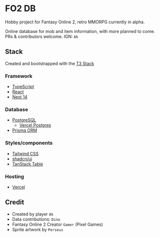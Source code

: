 # FO2 DB

Hobby project for Fantasy Online 2, retro MMORPG currently in alpha.

Online database for mob and item information, with more planned to come. PRs & contributors welcome. IGN: `Ak`

## Stack

Created and bootstrapped with the [T3 Stack](https://create.t3.gg/)

### Framework
- [TypeScript](https://www.typescriptlang.org/)
- [React](https://react.dev/)
- [Next 14](https://nextjs.org)

### Database
- [PostgreSQL](https://www.postgresql.org/)
  - [Vercel Postgres](https://vercel.com/docs/storage/vercel-postgres)
- [Prisma ORM](https://prisma.io)

### Styles/components
- [Tailwind CSS](https://tailwindcss.com)
- [shadcn/ui](https://ui.shadcn.com/)
- [TanStack Table](https://tanstack.com/table/v8)

### Hosting
- [Vercel](https://vercel.com/)

## Credit

- Created by player `Ak`
- Data contributions: `Dino`
- Fantasy Online 2 Creator `Gamer` (Pixel Games)
- Sprite artwork by `Perseus`

